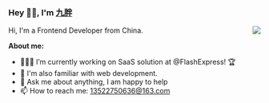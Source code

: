### Hey 👋🏽, I'm [九胖](https://jiupang.com)

<img align="right" src="https://github-readme-stats.vercel.app/api?username=jiupang0910&show_icons=true&hide_border=true&theme=vue-dark" />

Hi, I'm a Frontend Developer from China.

**About me:**

- 👨🏽‍💻 I’m currently working on SaaS solution at @FlashExpress! 🏆
- 🌱 I'm also familiar with web development.
- 💬 Ask me about anything, I am happy to help
- 📫 How to reach me: 13522750636@163.com
